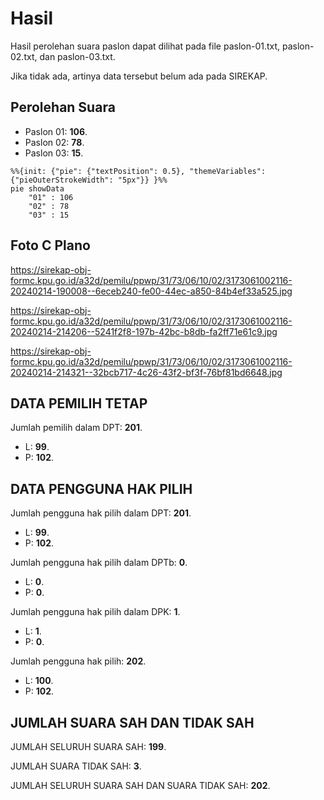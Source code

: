 # Hasil

Hasil perolehan suara paslon dapat dilihat pada file paslon-01.txt, paslon-02.txt, dan paslon-03.txt.

Jika tidak ada, artinya data tersebut belum ada pada SIREKAP.

## Perolehan Suara

 * Paslon 01: **106**.
 * Paslon 02: **78**.
 * Paslon 03: **15**.

```mermaid
%%{init: {"pie": {"textPosition": 0.5}, "themeVariables": {"pieOuterStrokeWidth": "5px"}} }%%
pie showData
    "01" : 106
    "02" : 78
    "03" : 15
```
## Foto C Plano

https://sirekap-obj-formc.kpu.go.id/a32d/pemilu/ppwp/31/73/06/10/02/3173061002116-20240214-190008--6eceb240-fe00-44ec-a850-84b4ef33a525.jpg

https://sirekap-obj-formc.kpu.go.id/a32d/pemilu/ppwp/31/73/06/10/02/3173061002116-20240214-214206--5241f2f8-197b-42bc-b8db-fa2ff71e61c9.jpg

https://sirekap-obj-formc.kpu.go.id/a32d/pemilu/ppwp/31/73/06/10/02/3173061002116-20240214-214321--32bcb717-4c26-43f2-bf3f-76bf81bd6648.jpg

## DATA PEMILIH TETAP

Jumlah pemilih dalam DPT: **201**.
 * L: **99**.
 * P: **102**.

## DATA PENGGUNA HAK PILIH

Jumlah pengguna hak pilih dalam DPT: **201**.
 * L: **99**.
 * P: **102**.

Jumlah pengguna hak pilih dalam DPTb: **0**.
 * L: **0**.
 * P: **0**.

Jumlah pengguna hak pilih dalam DPK: **1**.
 * L: **1**.
 * P: **0**.

Jumlah pengguna hak pilih: **202**.
 * L: **100**.
 * P: **102**.

## JUMLAH SUARA SAH DAN TIDAK SAH

JUMLAH SELURUH SUARA SAH: **199**.

JUMLAH SUARA TIDAK SAH: **3**.

JUMLAH SELURUH SUARA SAH DAN SUARA TIDAK SAH: **202**.

